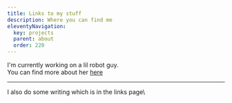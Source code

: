 ```yaml
---
title: Links to my stuff
description: Where you can find me
eleventyNavigation:
  key: projects
  parent: about
  order: 220
---
```


I'm currently working on a lil robot guy.\
You can find more about her [here](https://www.pishop.us/product-category/robotics-cnc/robots-kits/)

--- 

I also do some writing which is in the links page\
